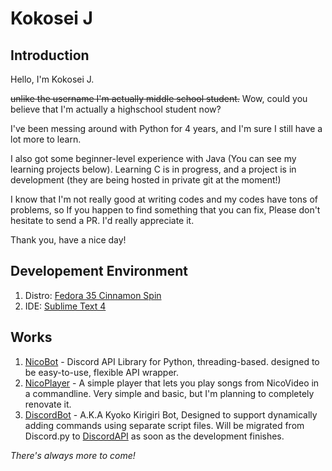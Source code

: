 # Kokosei J
## Introduction
Hello, I'm Kokosei J.

~~unlike the username I'm actually middle school student.~~ Wow, could you believe that I'm actually a highschool student now?

I've been messing around with Python for 4 years, and I'm sure I still have a lot more to learn.

I also got some beginner-level experience with Java (You can see my learning projects below). Learning C is in progress, and a project is in development (they are being hosted in private git at the moment!)

I know that I'm not really good at writing codes and my codes have tons of problems, so If you happen to find something that you can fix, Please don't hesitate to send a PR. I'd really appreciate it.

Thank you, have a nice day!

## Developement Environment
1. Distro: [Fedora 35 Cinnamon Spin](https://spins.fedoraproject.org/en/cinnamon/)
2. IDE: [Sublime Text 4](https://www.sublimetext.com/)

## Works
1. [NicoBot](https://github.com/KokoseiJ/NicoBot) - Discord API Library for Python, threading-based. designed to be easy-to-use, flexible API wrapper.
2. [NicoPlayer](https://github.com/KokoseiJ/NicoPlayer) - A simple player that lets you play songs from NicoVideo in a commandline. Very simple and basic, but I'm planning to completely renovate it.
3. [DiscordBot](https://github.com/KokoseiJ/DiscordBot) - A.K.A Kyoko Kirigiri Bot, Designed to support dynamically adding commands using separate script files. Will be migrated from Discord.py to [DiscordAPI](https://github.com/KokoseiJ/NicoBot) as soon as the development finishes.

*There's always more to come!*

